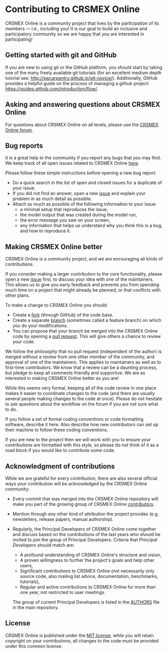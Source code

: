 # Contributing to CRSMEX Online
CRSMEX Online is a community project that lives by the participation of its
members — i.e., including you! It is our goal to build an inclusive
and participatory community so we are happy that you are interested in
participating!

## Getting started with git and GitHub
If you are new to using git or the GitHub platform, you should start by taking one of the many freely available git tutorials (for an excellent medium depth tutorial see: http://swcarpentry.github.io/git-novice/). Additionally, GitHub provides a helpful
guide on the process of managing a github project: https://guides.github.com/introduction/flow/.

## Asking and answering questions about CRSMEX Online
For questions about CRSMEX Online on all levels, please use the
[CRSMEX Online forum](https://community.geodynamics.org/).

## Bug reports
It is a great help to the community if you report any bugs that you
may find. We keep track of all open issues related to CRSMEX Online
[here](https://github.com/geodynamics/software_template/issues).

Please follow these simple instructions before opening a new bug report:

- Do a quick search in the list of open and closed issues for a duplicate of
  your issue.
- If you did not find an answer, open a new
  [issue](https://github.com/geodynamics/software_template/issues/new) and explain your
  problem in as much detail as possible.
- Attach as much as possible of the following information to your issue:
  - a minimal setup that reproduces the issue,
  - the model output that was created during the model run,
  - the error message you saw on your screen,
  - any information that helps us understand why you think this is a bug, and
    how to reproduce it.

## Making CRSMEX Online better
CRSMEX Online is a community project, and we are encouraging all kinds of
contributions.


If you consider making a larger contribution to the core functionality, please
open a new [issue](https://github.com/geodynamics/software_template/issues/new)
first, to discuss your idea with one of the maintainers. This allows us to give
you early feedback and prevents you from spending much time on a project that
might already be planned, or that conflicts with other plans.

To make a change to CRSMEX Online you should:
- Create a
[fork](https://guides.github.com/activities/forking/#fork) (through GitHub) of
the code base.
- Create a separate
[branch](https://guides.github.com/introduction/flow/) (sometimes called a
feature branch) on which you do your modifications.
- You can propose that your branch be merged into the CRSMEX Online
code by opening a [pull request](https://guides.github.com/introduction/flow/).
This will give others a chance to review your code.

We follow the philosophy that no pull request (independent of the author) is
merged without a review from one other member of the community, and approval of
one of the maintainers. This applies to maintainers as well as to first-time
contributors. We know that a review can be a daunting process, but pledge to
keep all comments friendly and supportive. We are as
interested in making CRSMEX Online better as you are!

While this seems very formal, keeping all of the code review in one place makes
it easier to coordinate changes to the code (and there are usually several
people making changes to the code at once). Please do not hesitate to ask
questions about the workflow on the forum if you are not sure what to do.

If you follow a set of formal coding conventions or code formatting software,
describe it here. Also describe how new contributors can set up their machine
to follow these coding conventions.

If you are new to the project then we will work with you to ensure your
contributions are formatted with this style, so please do not think of it as a
road block if you would like to contribute some code.

## Acknowledgment of contributions
While we are grateful for every contribution, there are also several official
ways your contribution will be acknowledged by the CRSMEX Online community:
- Every commit that was merged into the CRSMEX Online repository will make you part of
  the growing group of CRSMEX Online
  [contributors](https://github.com/geodynamics/software_template/graphs/contributors).
- Mention through any other kind of attribution the project provides (e.g. newsletters, release papers, manual authorship).
- Regularly, the Principal Developers of CRSMEX Online come together and discuss based
  on the contributions of the last years who should be invited to join the
  group of Principal Developers. Criteria that *Principal Developers* should
  match are:

  - A profound understanding of CRSMEX Online's structure and vision,
  - A proven willingness to further the project's goals and help other users,
  - Significant contributions to CRSMEX Online (not necessarily only source code,
    also mailing list advice, documentation, benchmarks, tutorials),
  - Regular and active contributions to CRSMEX Online for more than one year,
    not restricted to user meetings.

  The group of current Principal Developers is listed in the [AUTHORS](AUTHORS)
  file in the main repository.

## License
CRSMEX Online is published under the [MIT license](LICENSE); while you
will retain copyright on your contributions, all changes to the code
must be provided under this common license.

